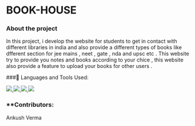 # BOOK-HOUSE

### **About the project**
In this project, i develop the website for students to get in contact with different libraries in india and also provide a different types of books like dfferent section for jee mains , neet , gate , nda  and upsc etc . This website try to provide you notes and books according to your chice , this website also provide a feature 
to upload your books for other users .

###🚀 Languages and Tools Used:
<p align="left">  
    <a href="https://developer.mozilla.org/en-US/docs/Web/JavaScript" target="_blank"> <img src="https://img.icons8.com/color/48/000000/javascript.png"/> </a> 
    <a href="https://www.w3.org/html/" target="_blank"> <img src="https://img.icons8.com/color/48/000000/html-5.png"/> </a> 
    <a href="https://www.w3schools.com/css/" target="_blank"> <img src="https://img.icons8.com/color/48/000000/css3.png"/> </a>   
    <a href="https://git-scm.com/" target="_blank"> <img src="https://img.icons8.com/color/48/000000/git.png"/> </a> 

</p>
       
### **Contributors:
Ankush Verma 

